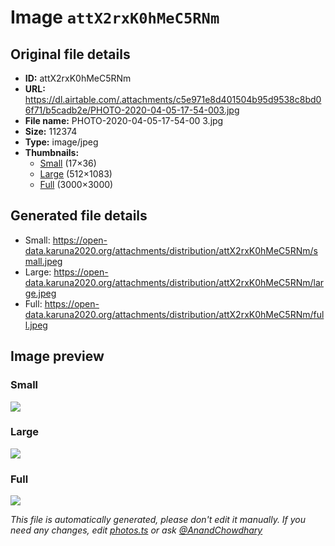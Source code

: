 # Image `attX2rxK0hMeC5RNm`

## Original file details

- **ID:** attX2rxK0hMeC5RNm
- **URL:** https://dl.airtable.com/.attachments/c5e971e8d401504b95d9538c8bd06f71/b5cadb2e/PHOTO-2020-04-05-17-54-003.jpg
- **File name:** PHOTO-2020-04-05-17-54-00 3.jpg
- **Size:** 112374
- **Type:** image/jpeg
- **Thumbnails:**
  - [Small](https://dl.airtable.com/.attachmentThumbnails/7adc6837e38400e08970189ed8b8c5f7/78f8173c) (17×36)
  - [Large](https://dl.airtable.com/.attachmentThumbnails/c5d271c224c208388235778c06dc9635/32cdb772) (512×1083)
  - [Full](https://dl.airtable.com/.attachmentThumbnails/16c453c85ae7ddbf78c65f407f7d5d91/4aa8be66) (3000×3000)

## Generated file details

- Small: https://open-data.karuna2020.org/attachments/distribution/attX2rxK0hMeC5RNm/small.jpeg
- Large: https://open-data.karuna2020.org/attachments/distribution/attX2rxK0hMeC5RNm/large.jpeg
- Full: https://open-data.karuna2020.org/attachments/distribution/attX2rxK0hMeC5RNm/full.jpeg

## Image preview

### Small

![](https://open-data.karuna2020.org/attachments/distribution/attX2rxK0hMeC5RNm/small.jpeg)

### Large

![](https://open-data.karuna2020.org/attachments/distribution/attX2rxK0hMeC5RNm/large.jpeg)

### Full

![](https://open-data.karuna2020.org/attachments/distribution/attX2rxK0hMeC5RNm/full.jpeg)

_This file is automatically generated, please don't edit it manually. If you need any changes, edit [photos.ts](/photos.ts) or ask [@AnandChowdhary](https://github.com/AnandChowdhary)_

